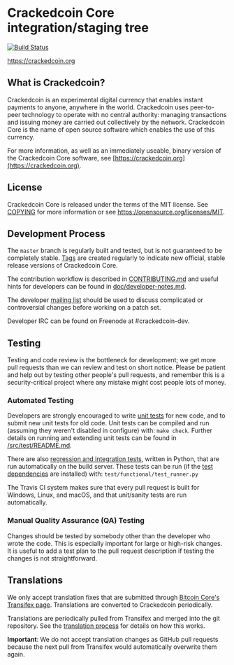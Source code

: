 Crackedcoin Core integration/staging tree
=====================================

[![Build Status](https://travis-ci.org/crackedcoin-project/crackedcoin.svg?branch=master)](https://travis-ci.org/crackedcoin-project/crackedcoin)

https://crackedcoin.org

What is Crackedcoin?
----------------

Crackedcoin is an experimental digital currency that enables instant payments to
anyone, anywhere in the world. Crackedcoin uses peer-to-peer technology to operate
with no central authority: managing transactions and issuing money are carried
out collectively by the network. Crackedcoin Core is the name of open source
software which enables the use of this currency.

For more information, as well as an immediately useable, binary version of
the Crackedcoin Core software, see [https://crackedcoin.org](https://crackedcoin.org).

License
-------

Crackedcoin Core is released under the terms of the MIT license. See [COPYING](COPYING) for more
information or see https://opensource.org/licenses/MIT.

Development Process
-------------------

The `master` branch is regularly built and tested, but is not guaranteed to be
completely stable. [Tags](https://github.com/crackedcoin-project/crackedcoin/tags) are created
regularly to indicate new official, stable release versions of Crackedcoin Core.

The contribution workflow is described in [CONTRIBUTING.md](CONTRIBUTING.md)
and useful hints for developers can be found in [doc/developer-notes.md](doc/developer-notes.md).

The developer [mailing list](https://groups.google.com/forum/#!forum/crackedcoin-dev)
should be used to discuss complicated or controversial changes before working
on a patch set.

Developer IRC can be found on Freenode at #crackedcoin-dev.

Testing
-------

Testing and code review is the bottleneck for development; we get more pull
requests than we can review and test on short notice. Please be patient and help out by testing
other people's pull requests, and remember this is a security-critical project where any mistake might cost people
lots of money.

### Automated Testing

Developers are strongly encouraged to write [unit tests](src/test/README.md) for new code, and to
submit new unit tests for old code. Unit tests can be compiled and run
(assuming they weren't disabled in configure) with: `make check`. Further details on running
and extending unit tests can be found in [/src/test/README.md](/src/test/README.md).

There are also [regression and integration tests](/test), written
in Python, that are run automatically on the build server.
These tests can be run (if the [test dependencies](/test) are installed) with: `test/functional/test_runner.py`

The Travis CI system makes sure that every pull request is built for Windows, Linux, and macOS, and that unit/sanity tests are run automatically.

### Manual Quality Assurance (QA) Testing

Changes should be tested by somebody other than the developer who wrote the
code. This is especially important for large or high-risk changes. It is useful
to add a test plan to the pull request description if testing the changes is
not straightforward.

Translations
------------

We only accept translation fixes that are submitted through [Bitcoin Core's Transifex page](https://www.transifex.com/projects/p/bitcoin/).
Translations are converted to Crackedcoin periodically.

Translations are periodically pulled from Transifex and merged into the git repository. See the
[translation process](doc/translation_process.md) for details on how this works.

**Important**: We do not accept translation changes as GitHub pull requests because the next
pull from Transifex would automatically overwrite them again.

